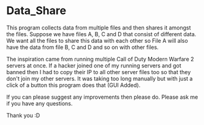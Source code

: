 Data_Share
==========

This program collects data from multiple files and then shares it amongst the files. Suppose we have files A, B, C and D that consist of different data. We want all the files to share this data with each other so File A will also have the data from file B, C and D and so on with other files. 

The inspiration came from running multiple Call of Duty Modern Warfare 2 servers at once. If a hacker joined one of my running servers and got banned then I had to copy their IP to all other server files too so that they don't join my other servers. It was taking too long manually but with just a click of a button this program does that (GUI Added).

If you can please suggest any improvements then please do. Please ask me if you have any questions.

Thank you :D
